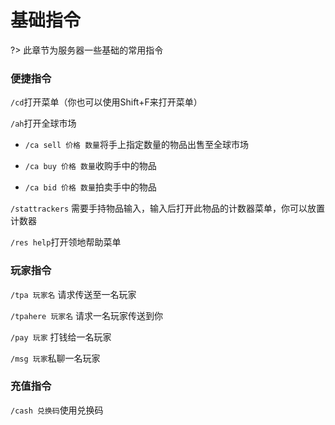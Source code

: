# 基础指令
?> 此章节为服务器一些基础的常用指令

### 便捷指令
```/cd```打开菜单（你也可以使用Shift+F来打开菜单）

```/ah```打开全球市场

- ```/ca sell 价格 数量```将手上指定数量的物品出售至全球市场

- ```/ca buy 价格 数量```收购手中的物品

- ```/ca bid 价格 数量```拍卖手中的物品

```/stattrackers``` 需要手持物品输入，输入后打开此物品的计数器菜单，你可以放置计数器

```/res help```打开领地帮助菜单
### 玩家指令

```/tpa 玩家名``` 请求传送至一名玩家

```/tpahere 玩家名``` 请求一名玩家传送到你

```/pay 玩家``` 打钱给一名玩家

```/msg 玩家```私聊一名玩家
### 充值指令

```/cash 兑换码```使用兑换码